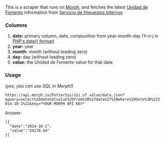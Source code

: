This is a scraper that runs on [Morph](https://morph.io), and fetches the latest [Unidad de Fomento](http://en.wikipedia.org/wiki/Unidad_de_Fomento) information from [Servicio de Impuestos Internos](http://www.sii.cl)

### Columns 

1. **date:** primary column, date, composition from year-month-day (Y-n-j in [PHP's date() format](http://us1.php.net/manual/en/function.date.php#refsect1-function.date-parameters))
2. **year:** year
3. **month:** month (without leading zero)
4. **day:** day (without leading zero)
5. **value:** the Unidad de Fomento value for that date

### Usage 

*(yes, you can use SQL in Morph!)*

`https://api.morph.io/PotterSys/sii_uf_value/data.json?&query=select%20date%2Cvalue%20from%20%27data%27%20where%20date%3D%222014-10-1%22&key=*YOUR MORPH API KEY*`

Answer:

```
[{
  "date":"2014-10-1",
  "value":"24170.44"
}]
```
